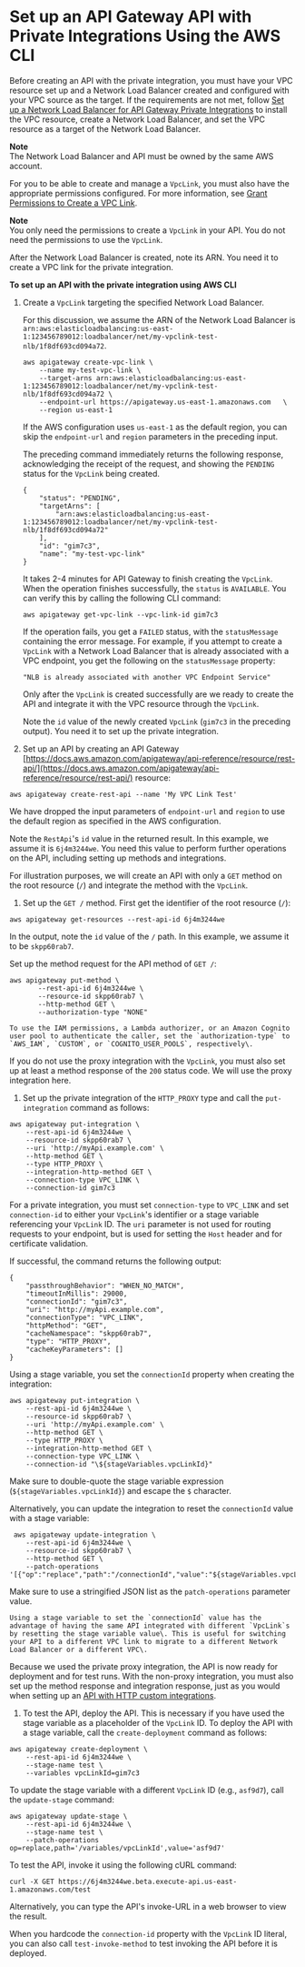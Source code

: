 # Set up an API Gateway API with Private Integrations Using the AWS CLI<a name="set-up-api-with-vpclink-cli"></a>

Before creating an API with the private integration, you must have your VPC resource set up and a Network Load Balancer created and configured with your VPC source as the target\. If the requirements are not met, follow [Set up a Network Load Balancer for API Gateway Private Integrations](set-up-nlb-for-vpclink-using-console.md) to install the VPC resource, create a Network Load Balancer, and set the VPC resource as a target of the Network Load Balancer\.

**Note**  
The Network Load Balancer and API must be owned by the same AWS account\.

For you to be able to create and manage a `VpcLink`, you must also have the appropriate permissions configured\. For more information, see [Grant Permissions to Create a VPC Link](grant-permissions-to-create-vpclink.md)\.

**Note**  
 You only need the permissions to create a `VpcLink` in your API\. You do not need the permissions to use the `VpcLink`\.

After the Network Load Balancer is created, note its ARN\. You need it to create a VPC link for the private integration\. 

**To set up an API with the private integration using AWS CLI**

1. Create a `VpcLink` targeting the specified Network Load Balancer\. 

   For this discussion, we assume the ARN of the Network Load Balancer is `arn:aws:elasticloadbalancing:us-east-1:123456789012:loadbalancer/net/my-vpclink-test-nlb/1f8df693cd094a72`\. 

   ```
   aws apigateway create-vpc-link \
       --name my-test-vpc-link \
       --target-arns arn:aws:elasticloadbalancing:us-east-1:123456789012:loadbalancer/net/my-vpclink-test-nlb/1f8df693cd094a72 \
       --endpoint-url https://apigateway.us-east-1.amazonaws.com   \
       --region us-east-1
   ```

   If the AWS configuration uses `us-east-1` as the default region, you can skip the `endpoint-url` and `region` parameters in the preceding input\. 

   The preceding command immediately returns the following response, acknowledging the receipt of the request, and showing the `PENDING` status for the `VpcLink` being created\.

   ```
   {
       "status": "PENDING", 
       "targetArns": [
           "arn:aws:elasticloadbalancing:us-east-1:123456789012:loadbalancer/net/my-vpclink-test-nlb/1f8df693cd094a72"
       ], 
       "id": "gim7c3", 
       "name": "my-test-vpc-link"
   }
   ```

   It takes 2\-4 minutes for API Gateway to finish creating the `VpcLink`\. When the operation finishes successfully, the `status` is `AVAILABLE`\. You can verify this by calling the following CLI command:

   ```
   aws apigateway get-vpc-link --vpc-link-id gim7c3
   ```

   If the operation fails, you get a `FAILED` status, with the `statusMessage` containing the error message\. For example, if you attempt to create a `VpcLink` with a Network Load Balancer that is already associated with a VPC endpoint, you get the following on the `statusMessage` property:

   ```
   "NLB is already associated with another VPC Endpoint Service"
   ```

   Only after the `VpcLink` is created successfully are we ready to create the API and integrate it with the VPC resource through the `VpcLink`\. 

   Note the `id` value of the newly created `VpcLink` \(`gim7c3` in the preceding output\)\. You need it to set up the private integration\.

1.  Set up an API by creating an API Gateway [https://docs.aws.amazon.com/apigateway/api-reference/resource/rest-api/](https://docs.aws.amazon.com/apigateway/api-reference/resource/rest-api/) resource:

   ```
   aws apigateway create-rest-api --name 'My VPC Link Test'
   ```

   We have dropped the input parameters of `endpoint-url` and `region` to use the default region as specified in the AWS configuration\.

   Note the `RestApi`'s `id` value in the returned result\. In this example, we assume it is `6j4m3244we`\. You need this value to perform further operations on the API, including setting up methods and integrations\. 

   For illustration purposes, we will create an API with only a `GET` method on the root resource \(`/`\) and integrate the method with the `VpcLink`\.

1.  Set up the `GET /` method\. First get the identifier of the root resource \(`/`\):

   ```
   aws apigateway get-resources --rest-api-id 6j4m3244we
   ```

   In the output, note the `id` value of the `/` path\. In this example, we assume it to be `skpp60rab7`\.

   Set up the method request for the API method of `GET /`:

   ```
   aws apigateway put-method \
          --rest-api-id 6j4m3244we \
          --resource-id skpp60rab7 \
          --http-method GET \
          --authorization-type "NONE"
   ```

    To use the IAM permissions, a Lambda authorizer, or an Amazon Cognito user pool to authenticate the caller, set the `authorization-type` to `AWS_IAM`, `CUSTOM`, or `COGNITO_USER_POOLS`, respectively\.

   If you do not use the proxy integration with the `VpcLink`, you must also set up at least a method response of the `200` status code\. We will use the proxy integration here\.

1.  Set up the private integration of the `HTTP_PROXY` type and call the `put-integration` command as follows: 

   ```
   aws apigateway put-integration \
       --rest-api-id 6j4m3244we \
       --resource-id skpp60rab7 \
       --uri 'http://myApi.example.com' \
       --http-method GET \
       --type HTTP_PROXY \
       --integration-http-method GET \
       --connection-type VPC_LINK \
       --connection-id gim7c3
   ```

   For a private integration, you must set `connection-type` to `VPC_LINK` and set `connection-id` to either your `VpcLink`'s identifier or a stage variable referencing your `VpcLink` ID\. The `uri` parameter is not used for routing requests to your endpoint, but is used for setting the `Host` header and for certificate validation\.

   If successful, the command returns the following output:

   ```
   {
       "passthroughBehavior": "WHEN_NO_MATCH", 
       "timeoutInMillis": 29000, 
       "connectionId": "gim7c3", 
       "uri": "http://myApi.example.com", 
       "connectionType": "VPC_LINK", 
       "httpMethod": "GET", 
       "cacheNamespace": "skpp60rab7", 
       "type": "HTTP_PROXY", 
       "cacheKeyParameters": []
   }
   ```

   Using a stage variable, you set the `connectionId` property when creating the integration:

   ```
   aws apigateway put-integration \
       --rest-api-id 6j4m3244we \
       --resource-id skpp60rab7 \
       --uri 'http://myApi.example.com' \
       --http-method GET \
       --type HTTP_PROXY \
       --integration-http-method GET \
       --connection-type VPC_LINK \
       --connection-id "\${stageVariables.vpcLinkId}"
   ```

   Make sure to double\-quote the stage variable expression \(`${stageVariables.vpcLinkId}`\) and escape the `$` character\. 

   Alternatively, you can update the integration to reset the `connectionId` value with a stage variable:

   ```
    aws apigateway update-integration \
       --rest-api-id 6j4m3244we \
       --resource-id skpp60rab7 \
       --http-method GET \
       --patch-operations '[{"op":"replace","path":"/connectionId","value":"${stageVariables.vpcLinkId}"}]'
   ```

   Make sure to use a stringified JSON list as the `patch-operations` parameter value\.

    Using a stage variable to set the `connectionId` value has the advantage of having the same API integrated with different `VpcLink`s by resetting the stage variable value\. This is useful for switching your API to a different VPC link to migrate to a different Network Load Balancer or a different VPC\.

   Because we used the private proxy integration, the API is now ready for deployment and for test runs\. With the non\-proxy integration, you must also set up the method response and integration response, just as you would when setting up an [API with HTTP custom integrations](api-gateway-create-api-step-by-step.md#api-gateway-create-resource-and-methods)\.

1.  To test the API, deploy the API\. This is necessary if you have used the stage variable as a placeholder of the `VpcLink` ID\. To deploy the API with a stage variable, call the `create-deployment` command as follows:

   ```
   aws apigateway create-deployment \
       --rest-api-id 6j4m3244we \
       --stage-name test \
       --variables vpcLinkId=gim7c3
   ```

   To update the stage variable with a different `VpcLink` ID \(e\.g\., `asf9d7`\), call the `update-stage` command:

   ```
   aws apigateway update-stage \
       --rest-api-id 6j4m3244we \
       --stage-name test \
       --patch-operations op=replace,path='/variables/vpcLinkId',value='asf9d7'
   ```

   To test the API, invoke it using the following cURL command:

   ```
   curl -X GET https://6j4m3244we.beta.execute-api.us-east-1.amazonaws.com/test
   ```

   Alternatively, you can type the API's invoke\-URL in a web browser to view the result\.

   When you hardcode the `connection-id` property with the `VpcLink` ID literal, you can also call `test-invoke-method` to test invoking the API before it is deployed\. 